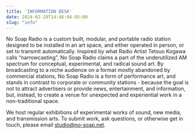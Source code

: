```yaml
---
title: 'INFORMATION DESK'
date: 2024-02-29T14:46:04-05:00
slug: "info"
---
```


No Soap Radio is a custom built, modular, and portable radio station designed to be
installed in an art space, and either operated in person, or set to transmit automatically. Inspired by what Radio Artist Tetsuo Kogawa calls “narrowcasting”, No Soap Radio claims a part of the underutilized AM spectrum for conceptual, experimental, and radical sound art. By broadcasting to a niche audience on a format mostly abandoned by commercial stations, No Soap Radio is a form of performance art, and stands in contrast to corporate or community stations - because the goal is not to attract advertisers or provide news, entertainment, and information, but, instead, to create a venue for unexpected and experiential work in a non-traditional space.


We host regular exhibitions of experimental works of sound, new media, and transmission arts. To submit work, ask questions, or otherwise get in touch, please email [studio@no-soap.net](mailto:studio@no-soap.net).
